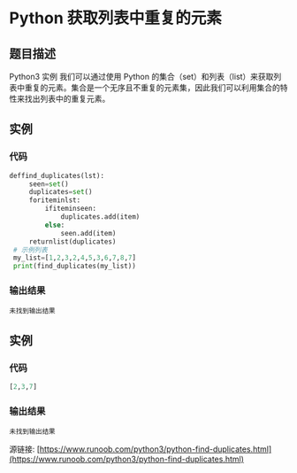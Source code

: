 # Python 获取列表中重复的元素

## 题目描述
Python3 实例
我们可以通过使用 Python 的集合（set）和列表（list）来获取列表中重复的元素。集合是一个无序且不重复的元素集，因此我们可以利用集合的特性来找出列表中的重复元素。

## 实例
### 代码
```python
deffind_duplicates(lst):
     seen=set()
     duplicates=set()
     foriteminlst:
         ifiteminseen:
             duplicates.add(item)
         else:
             seen.add(item)
     returnlist(duplicates)
 # 示例列表
 my_list=[1,2,3,2,4,5,3,6,7,8,7]
 print(find_duplicates(my_list))
```
### 输出结果
```
未找到输出结果
```
## 实例
### 代码
```python
[2,3,7]
```
### 输出结果
```
未找到输出结果
```
源链接: [https://www.runoob.com/python3/python-find-duplicates.html](https://www.runoob.com/python3/python-find-duplicates.html)